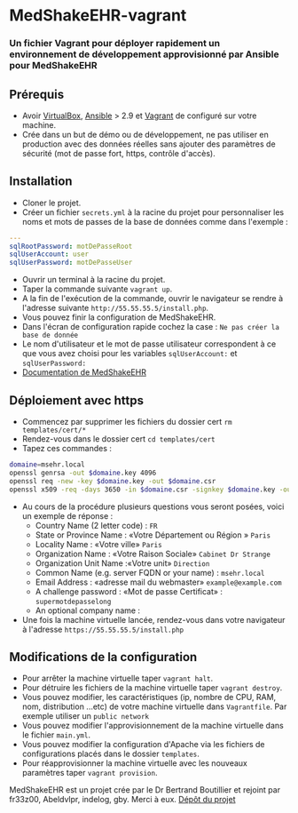 # MedShakeEHR-vagrant
### Un fichier Vagrant pour déployer rapidement un environnement de développement approvisionné par Ansible pour MedShakeEHR 

## Prérequis
- Avoir [VirtualBox](https://www.virtualbox.org/wiki/Downloads), [Ansible](https://docs.ansible.com/ansible/latest/installation_guide/intro_installation.html) > 2.9 et [Vagrant](https://www.vagrantup.com/docs/installation) de configuré sur votre machine.
- Crée dans un but de démo ou de développement, ne pas utiliser en production avec des données réelles sans ajouter des paramètres de sécurité (mot de passe fort, https, contrôle d'accès).

## Installation 
- Cloner le projet.
- Créer un fichier `secrets.yml` à la racine du projet pour personnaliser les noms et mots de passes de la base de données comme dans l'exemple :

```yml
---
sqlRootPassword: motDePasseRoot
sqlUserAccount: user
sqlUserPassword: motDePasseUser
```

- Ouvrir un terminal à la racine du projet.
- Taper la commande suivante `vagrant up`.
- A la fin de l'exécution de la commande, ouvrir le navigateur se rendre à l'adresse suivante `http://55.55.55.5/install.php`.
- Vous pouvez finir la configuration de MedShakeEHR.
- Dans l'écran de configuration rapide cochez la case : `Ne pas créer la base de donnée`
- Le nom d'utilisateur et le mot de passe utilisateur correspondent à ce que vous avez choisi pour les variables `sqlUserAccount:` et `sqlUserPassword:`
- [Documentation de MedShakeEHR](https://www.logiciel-cabinet-medical.fr/documentation-technique/)

## Déploiement avec https
- Commencez par supprimer les fichiers du dossier cert `rm templates/cert/*`
- Rendez-vous dans le dossier cert `cd templates/cert`
- Tapez ces commandes :
```bash
domaine=msehr.local
openssl genrsa -out $domaine.key 4096
openssl req -new -key $domaine.key -out $domaine.csr
openssl x509 -req -days 3650 -in $domaine.csr -signkey $domaine.key -out $domaine.crt
```

- Au cours de la procédure plusieurs questions vous seront posées, voici un exemple de réponse :
    - Country Name (2 letter code) : `FR`
    - State or Province Name : «Votre Département ou Région » `Paris`
    - Locality Name : «Votre ville» `Paris`
    - Organization Name : «Votre Raison Sociale» `Cabinet Dr Strange`
    - Organization Unit Name :«Votre unit» `Direction`
    - Common Name (e.g. server FQDN or your name) : `msehr.local`
    - Email Address : «adresse mail du webmaster» `example@example.com`
    - A challenge password : «Mot de passe Certificat» : `supermotdepasselong`
    - An optional company name : 
- Une fois la machine virtuelle lancée, rendez-vous dans votre navigateur à l'adresse `https://55.55.55.5/install.php`

## Modifications de la configuration
- Pour arrêter la machine virtuelle taper `vagrant halt`.
- Pour détruire les fichiers de la machine virtuelle taper `vagrant destroy`.
- Vous pouvez modifier, les caractéristiques (ip, nombre de CPU, RAM, nom, distribution ...etc) de votre machine virtuelle dans `Vagrantfile`. Par exemple utiliser un `public network`
- Vous pouvez modifier l'approvisionnement de la machine virtuelle dans le fichier `main.yml`.
- Vous pouvez modifier la configuration d'Apache via les fichiers de configurations placés dans le dossier `templates`.
- Pour réapprovisionner la machine virtuelle avec les nouveaux paramètres taper `vagrant provision`.

MedShakeEHR est un projet crée par le Dr Bertrand Boutillier et rejoint par fr33z00, Abeldvlpr, indelog, gby. Merci à eux. [Dépôt du projet](https://github.com/MedShake/MedShakeEHR-base)